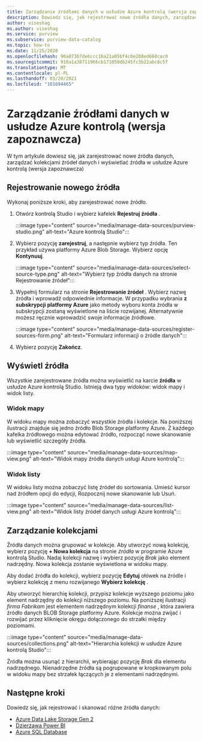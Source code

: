 ```yaml
---
title: Zarządzanie źródłami danych w usłudze Azure kontrolą (wersja zapoznawcza)
description: Dowiedz się, jak rejestrować nowe źródła danych, zarządzać kolekcjami źródeł danych i wyświetlać źródła w usłudze Azure kontrolą (wersja zapoznawcza).
author: viseshag
ms.author: viseshag
ms.service: purview
ms.subservice: purview-data-catalog
ms.topic: how-to
ms.date: 11/25/2020
ms.openlocfilehash: 90a873b7de6ccc1ba21a05bf4c0e288ed668cac0
ms.sourcegitcommit: 910a1a38711966cb171050db245fc3b22abc8c5f
ms.translationtype: MT
ms.contentlocale: pl-PL
ms.lasthandoff: 03/20/2021
ms.locfileid: "101694465"
---
```

# <a name="manage-data-sources-in-azure-purview-preview"></a>Zarządzanie źródłami danych w usłudze Azure kontrolą (wersja zapoznawcza)

W tym artykule dowiesz się, jak zarejestrować nowe źródła danych, zarządzać kolekcjami źródeł danych i wyświetlać źródła w usłudze Azure kontrolą (wersja zapoznawcza)

## <a name="register-a-new-source"></a>Rejestrowanie nowego źródła

Wykonaj poniższe kroki, aby zarejestrować nowe źródło.

1. Otwórz kontrolą Studio i wybierz kafelek **Rejestruj źródła** .

   :::image type="content" source="media/manage-data-sources/purview-studio.png" alt-text="Azure kontrolą Studio":::

1. Wybierz pozycję **zarejestruj**, a następnie wybierz typ źródła. Ten przykład używa platformy Azure Blob Storage. Wybierz opcję **Kontynuuj**.

   :::image type="content" source="media/manage-data-sources/select-source-type.png" alt-text="Wybierz typ źródła danych na stronie Rejestrowanie źródeł":::

1. Wypełnij formularz na stronie **Rejestrowanie źródeł** . Wybierz nazwę źródła i wprowadź odpowiednie informacje. W przypadku wybrania **z subskrypcji platformy Azure** jako metody wyboru konta źródła w subskrypcji zostaną wyświetlone na liście rozwijanej. Alternatywnie możesz ręcznie wprowadzić swoje informacje źródłowe.

   :::image type="content" source="media/manage-data-sources/register-sources-form.png" alt-text="Formularz informacji o źródle danych":::

1. Wybierz pozycję **Zakończ**.

## <a name="view-sources"></a>Wyświetl źródła

Wszystkie zarejestrowane źródła można wyświetlić na karcie **źródła** w usłudze Azure kontrolą Studio. Istnieją dwa typy widoków: widok mapy i widok listy.

### <a name="map-view"></a>Widok mapy

W widoku mapy można zobaczyć wszystkie źródła i kolekcje. Na poniższej ilustracji znajduje się jedno źródło Blob Storage platformy Azure. Z każdego kafelka źródłowego można edytować źródło, rozpocząć nowe skanowanie lub wyświetlić szczegóły źródła.

:::image type="content" source="media/manage-data-sources/map-view.png" alt-text="Widok mapy źródła danych usługi Azure kontrolą":::

### <a name="list-view"></a>Widok listy

W widoku listy można zobaczyć listę źródeł do sortowania. Umieść kursor nad źródłem opcji do edycji, Rozpocznij nowe skanowanie lub Usuń.

:::image type="content" source="media/manage-data-sources/list-view.png" alt-text="Widok listy źródeł danych usługi Azure kontrolą":::

## <a name="manage-collections"></a>Zarządzanie kolekcjami

Źródła danych można grupować w kolekcje. Aby utworzyć nową kolekcję, wybierz pozycję **+ Nowa kolekcja** na stronie *źródła* w programie Azure kontrolą Studio. Nadaj kolekcji nazwę i wybierz pozycję *Brak* jako element nadrzędny. Nowa kolekcja zostanie wyświetlona w widoku mapy.

Aby dodać źródła do kolekcji, wybierz pozycję **Edytuj** ołówek na źródle i wybierz kolekcję z menu rozwijanego **Wybierz kolekcję** .

Aby utworzyć hierarchię kolekcji, przypisz kolekcje wyższego poziomu jako element nadrzędny do kolekcji niższego poziomu. Na poniższej ilustracji *firma Fabrikam* jest elementem nadrzędnym kolekcji *finanse* , która zawiera źródło danych BLOB Storage platformy Azure. Kolekcje można zwijać i rozwijać przez kliknięcie okręgu dołączonego do strzałki między poziomami.

:::image type="content" source="media/manage-data-sources/collections.png" alt-text="Hierarchia kolekcji w usłudze Azure kontrolą Studio":::

Źródła można usunąć z hierarchii, wybierając pozycję *Brak* dla elementu nadrzędnego. Nienadrzędne źródła są pogrupowane w kropkowanym polu w widoku mapy bez strzałek łączących je z elementami nadrzędnymi.

## <a name="next-steps"></a>Następne kroki

Dowiedz się, jak rejestrować i skanować różne źródła danych:

* [Azure Data Lake Storage Gen 2](register-scan-adls-gen2.md)
* [Dzierżawa Power BI](register-scan-power-bi-tenant.md)
* [Azure SQL Database](register-scan-azure-sql-database.md)
